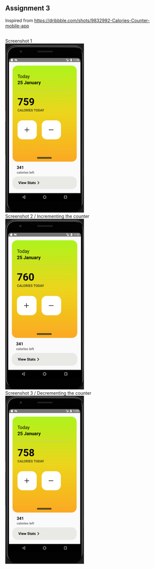 ## Assignment 3

Inspired from https://dribbble.com/shots/9832992-Calories-Counter-mobile-app

<br/>
Screenshot 1
<br/>

<img src="./docs/s1.png" alt="s1" width="250"/>

<br/>
Screenshot 2 / Incrementing the counter
<br/>

<img src="./docs/s2.png" alt="s1" width="250"/>

<br/>
Screenshot 3 / Decrementing the counter
<br/>

<img src="./docs/s3.png" alt="s1" width="250"/>
